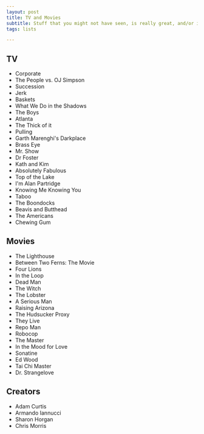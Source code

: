 ```yaml
---
layout: post
title: TV and Movies
subtitle: Stuff that you might not have seen, is really great, and/or is worth a re-watching.
tags: lists

---
```

## TV

* Corporate
* The People vs. OJ Simpson
* Succession
* Jerk
* Baskets
* What We Do in the Shadows
* The Boys
* Atlanta
* The Thick of it
* Pulling
* Garth Marenghi's Darkplace
* Brass Eye
* Mr. Show
* Dr Foster
* Kath and Kim
* Absolutely Fabulous
* Top of the Lake
* I'm Alan Partridge
* Knowing Me Knowing You
* Taboo
* The Boondocks
* Beavis and Butthead
* The Americans
* Chewing Gum

## **Movies**

* The Lighthouse
* Between Two Ferns: The Movie
* Four Lions
* In the Loop
* Dead Man
* The Witch
* The Lobster
* A Serious Man
* Raising Arizona
* The Hudsucker Proxy
* They Live
* Repo Man
* Robocop
* The Master
* In the Mood for Love
* Sonatine
* Ed Wood
* Tai Chi Master
* Dr. Strangelove

## **Creators**

* Adam Curtis
* Armando Iannucci
* Sharon Horgan
* Chris Morris